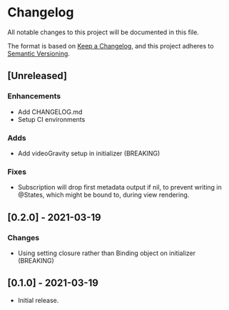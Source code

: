 # Changelog
All notable changes to this project will be documented in this file.

The format is based on [Keep a Changelog](https://keepachangelog.com/en/1.0.0/),
and this project adheres to [Semantic Versioning](https://semver.org/spec/v2.0.0.html).

## [Unreleased]

### Enhancements

- Add CHANGELOG.md
- Setup CI environments

### Adds

- Add videoGravity setup in initializer (BREAKING)

### Fixes

- Subscription will drop first metadata output if nil, to prevent writing in @States, which might be bound to, during view rendering.

## [0.2.0] - 2021-03-19

### Changes

- Using setting closure rather than Binding object on initializer (BREAKING)

## [0.1.0] - 2021-03-19

- Initial release.
